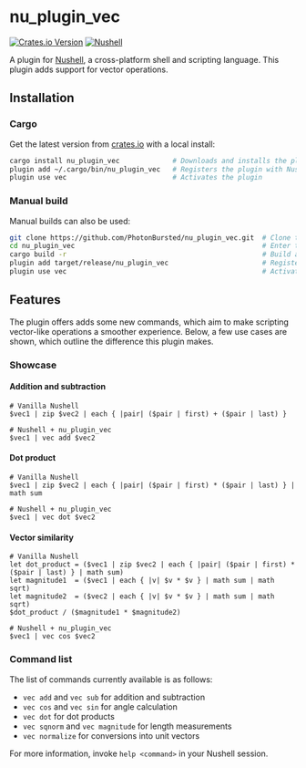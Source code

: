 # nu_plugin_vec

[![Crates.io Version](https://img.shields.io/crates/v/nu_plugin_vec)](https://crates.io/crates/nu_plugin_vec)
[![Nushell](https://img.shields.io/badge/Nushell-v0.100.0-blue)](https://nushell.sh)

A plugin for [Nushell](https://nushell.sh), a cross-platform shell and scripting language. This plugin adds support for
vector operations.

## Installation

### Cargo

Get the latest version from [crates.io](https://crates.io/crates/nu_plugin_vec) with a local install:

```bash
cargo install nu_plugin_vec             # Downloads and installs the plugin
plugin add ~/.cargo/bin/nu_plugin_vec   # Registers the plugin with Nushell
plugin use vec                          # Activates the plugin
```

### Manual build

Manual builds can also be used:

```bash
git clone https://github.com/PhotonBursted/nu_plugin_vec.git  # Clone the repository
cd nu_plugin_vec                                              # Enter the repo folder
cargo build -r                                                # Build a release version of the plugin
plugin add target/release/nu_plugin_vec                       # Registers the plugin with Nushell
plugin use vec                                                # Activates the plugin
```

## Features

The plugin offers adds some new commands, which aim to make scripting vector-like operations a smoother experience.
Below, a few use cases are shown, which outline the difference this plugin makes.

### Showcase

#### Addition and subtraction

```
# Vanilla Nushell
$vec1 | zip $vec2 | each { |pair| ($pair | first) + ($pair | last) }

# Nushell + nu_plugin_vec
$vec1 | vec add $vec2
```

#### Dot product

```
# Vanilla Nushell
$vec1 | zip $vec2 | each { |pair| ($pair | first) * ($pair | last) } | math sum

# Nushell + nu_plugin_vec
$vec1 | vec dot $vec2
```

#### Vector similarity

```
# Vanilla Nushell
let dot_product = ($vec1 | zip $vec2 | each { |pair| ($pair | first) * ($pair | last) } | math sum)
let magnitude1  = ($vec1 | each { |v| $v * $v } | math sum | math sqrt)
let magnitude2  = ($vec2 | each { |v| $v * $v } | math sum | math sqrt)
$dot_product / ($magnitude1 * $magnitude2)

# Nushell + nu_plugin_vec
$vec1 | vec cos $vec2
```

### Command list

The list of commands currently available is as follows:

- `vec add` and `vec sub` for addition and subtraction
- `vec cos` and `vec sin` for angle calculation
- `vec dot` for dot products
- `vec sqnorm` and `vec magnitude` for length measurements
- `vec normalize` for conversions into unit vectors

For more information, invoke `help <command>` in your Nushell session.
